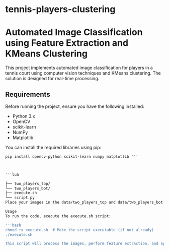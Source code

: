 # tennis-players-clustering

# Automated Image Classification using Feature Extraction and KMeans Clustering

This project implements automated image classification for players in a tennis court using computer vision techniques and KMeans clustering. The solution is designed for real-time processing.


## Requirements

Before running the project, ensure you have the following installed:

- Python 3.x
- OpenCV
- scikit-learn
- NumPy
- Matplotlib

You can install the required libraries using pip:

```bash
pip install opencv-python scikit-learn numpy matplotlib '''



'''lua

├── two_players_top/
└── two_players_bot/
├── execute.sh
└── script.py
Place your images in the data/two_players_top and data/two_players_bot directories.

Usage
To run the code, execute the execute.sh script:

'''bash
chmod +x execute.sh  # Make the script executable (if not already)
./execute.sh

This script will process the images, perform feature extraction, and apply KMeans clustering to classify the players, saving the output images in the output directory.
